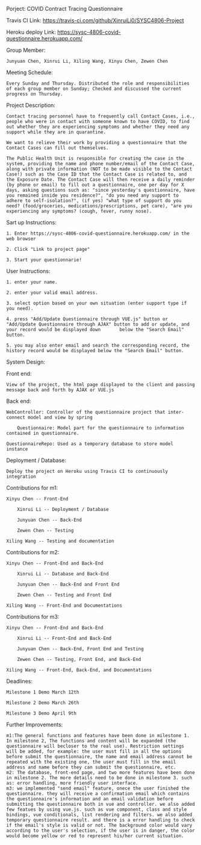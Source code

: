 Porject: COVID Contract Tracing Questionnaire

Travis CI Link: https://travis-ci.com/github/XinruiLi0/SYSC4806-Project

Heroku deploy Link: https://sysc-4806-covid-questionnaire.herokuapp.com/

Group Member: 

    Junyuan Chen, Xinrui Li, Xiling Wang, Xinyu Chen, Zewen Chen

Meeting Schedule: 
    
    Every Sunday and Thursday. Distributed the role and responsibilities of each group member on Sunday; Checked and discussed the current progress on Thursday.

Project Description:

    Contact tracing personnel have to frequently call Contact Cases, i.e., people who were in contact with someone known to have COVID, to find out whether they are experiencing symptoms and whether they need any support while they are in quarantine.
 
	We want to relieve their work by providing a questionnaire that the Contact Cases can fill out themselves.

    The Public Health Unit is responsible for creating the case in the system, providing the name and phone number/email of the Contact Case, along with private information (NOT to be made visible to the Contact Case!) such as the Case ID that the Contact Case is related to, and the Exposure Date. The Contact Case will then receive a daily reminder (by phone or email) to fill out a questionnaire, one per day for X days, asking questions such as: "since yesterday's questionnaire, have you remained inside you residence?", "do you need any support to adhere to self-isolation?", (if yes) "what type of support do you need? (food/groceries, medications/prescriptions, pet care), "are you experiencing any symptoms? (cough, fever, runny nose).


Sart up Instructions:

	1. Enter https://sysc-4806-covid-questionnaire.herokuapp.com/ in the web browser

	2. Click "Link to project page"

	3. Start your questionnarie!


User Instructions:

	1. enter your name.

	2. enter your valid email address.

	3. select option based on your own situation (enter support type if you need).

	4. press "Add/Update Questionnaire through VUE.js" button or "Add/Update Questionnaire through AJAX" button to add or update, and your record would be displayed down 		below the "Search Email" button.

	5. you may also enter email and search the corresponding record, the history record would be displayed below the "Search Email" button.


System Design:

  Front end: 

	View of the project, the html page displayed to the client and passing message back and forth by AJAX or VUE.js
  
  Back end:

  	WebController: Controller of the questionnaire project that inter-connect model and view by spring

    	Questionnaire: Model part for the questionnaire to information contained in questionnaire.

	QuestionnaireRepo: Used as a temporary database to store model instance
  
  Deployment / Database:

	Deploy the project on Heroku using Travis CI to continuously integration


Contributions for m1:

	Xinyu Chen -- Front-End

    	Xinrui Li -- Deployment / Database

    	Junyuan Chen -- Back-End

    	Zewen Chen -- Testing

	Xiling Wang -- Testing and documentation
	
Contributions for m2:

	Xinyu Chen -- Front-End and Back-End

    	Xinrui Li -- Database and Back-End

    	Junyuan Chen -- Back-End and Front End

    	Zewen Chen -- Testing and Front End

	Xiling Wang -- Front-End and Documentations

Contributions for m3:

	Xinyu Chen -- Front-End and Back-End

    	Xinrui Li -- Front-End and Back-End

    	Junyuan Chen -- Back-End, Front End and Testing

    	Zewen Chen -- Testing, Front End, and Back-End

	Xiling Wang -- Front-End, Back-End, and Documentations
	
Deadlines:

	Milestone 1 Demo March 12th 

	Milestone 2 Demo March 26th

	Milestone 3 Demo April 9th

	
Further Improvements:
	
	m1:The general functions and features have been done in milestone 1. In milestone 2, The functions and content will be expanded (the questionnaire will becloser to the real use). Restriction settings will be added, for example: the user must fill in all the options  before submit the questionnaire, the name and email address cannot be repeated with the existing one, the user must fill in the email address and name before they can submit the questionnaire, etc.
	m2: The database, front-end page, and two more features have been done in milestone 2. The more details need to be done in milestone 3. such as: error handling, more friendly user interface. 
	m3: we implemented "send email" feature, onece the user finished the questionnaire. they will receive a confirmation email which contains the questionnaire's information and an email validation before submitting the questionnaire both in vue and controller. we also added few featues by using vue.js. such as vue component, class and style bindings, vue conditionals, list rendering and filters. we also added temporary questionnaire result. and there is a error handling to check if the email's style is valid or not. The background color would vary according to the user's selection, if the user is in danger, the color would become yellow or red to represent his/her current situation. 
	
